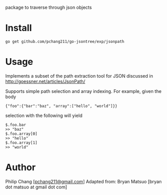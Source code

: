 package to traverse through json objects 

Install
=======

    go get github.com/pchang211/go-jsontree/exp/jsonpath

Usage
======

Implements a subset of the path extraction tool for JSON discussed in http://goessner.net/articles/JsonPath/

Supports simple path selection and array indexing. For example, given the body

```
{"foo":{"bar":"baz", "array":["hello", "world"]}}
```

selection with the following will yield

```
$.foo.bar
>> "baz"
$.foo.array[0]
>> "hello"
$.foo.array[1]
>> "world"
```

Author
======

Philip Chang [pchang211@gmail.com]
Adapted from: 
Bryan Matsuo [bryan dot matsuo at gmail dot com]

